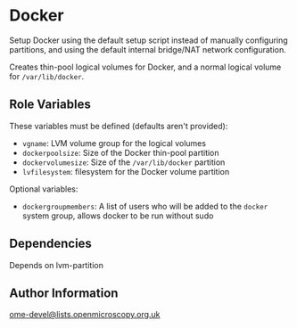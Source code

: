 Docker
======

Setup Docker using the default setup script instead of manually configuring partitions, and using the default internal bridge/NAT network configuration.

Creates thin-pool logical volumes for Docker, and a normal logical volume for `/var/lib/docker`.

Role Variables
--------------

These variables must be defined (defaults aren't provided):

- `vgname`: LVM volume group for the logical volumes
- `dockerpoolsize`: Size of the Docker thin-pool partition
- `dockervolumesize`: Size of the `/var/lib/docker` partition
- `lvfilesystem`: filesystem for the Docker volume partition

Optional variables:

- `dockergroupmembers`: A list of users who will be added to the `docker` system group, allows docker to be run without sudo

Dependencies
------------

Depends on lvm-partition

Author Information
------------------

ome-devel@lists.openmicroscopy.org.uk
